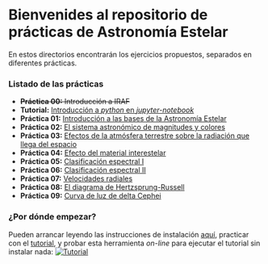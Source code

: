 # Bienvenides al repositorio de **prácticas** de Astronomía Estelar

En estos directorios encontrarán los ejercicios propuestos,
separados en diferentes prácticas.

### Listado de las prácticas

- ~~**Práctica 00:** Introducción a IRAF~~
- **Tutorial:** [Introducción a _python_ en _jupyter-notebook_](docs/Tutorial_notebook.ipynb)
- **Práctica 01:** [Introducción a las bases de la Astronomía Estelar](practicas/practica01/)
- **Práctica 02:** [El sistema astronómico de  magnitudes y colores](practicas/practica02/)
- **Práctica 03:** [Efectos de la atmósfera terrestre sobre la radiación que llega del espacio](practicas/practica03/)
- **Práctica 04:** [Efecto del material interestelar](practicas/practica04/)
- **Práctica 05:** [Clasificación espectral I](practicas/practica05/)
- **Práctica 06:** [Clasificación espectral II](practicas/practica06/)
- **Práctica 07:** [Velocidades radiales](practicas/practica07/)
- **Práctica 08:** [El diagrama de Hertzsprung-Russell](practicas/practica08/)
- **Práctica 09:** [Curva de luz de delta Cephei](practicas/practica09/) 

### ¿Por dónde empezar?
Pueden arrancar leyendo las instrucciones de instalación [aquí](docs/README.md), practicar
con el [tutorial](docs/Tutorial_notebook.ipynb), y probar esta herramienta _on-line_
para ejecutar el tutorial sin instalar nada: [![Tutorial](https://mybinder.org/badge_logo.svg)](https://mybinder.org/v2/gh/JPCalderon/Astronomia-Estelar/master?filepath=docs%2FTutorial_notebook.ipynb)

